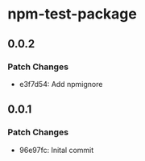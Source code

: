 # npm-test-package

## 0.0.2

### Patch Changes

- e3f7d54: Add npmignore

## 0.0.1

### Patch Changes

- 96e97fc: Inital commit

